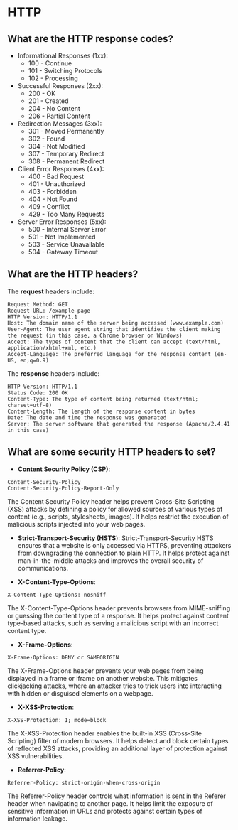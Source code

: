 # HTTP

## What are the HTTP response codes?

- Informational Responses (1xx):
  - 100 - Continue
  - 101 - Switching Protocols
  - 102 - Processing
- Successful Responses (2xx):
  - 200 - OK
  - 201 - Created
  - 204 - No Content
  - 206 - Partial Content
- Redirection Messages (3xx):
  - 301 - Moved Permanently
  - 302 - Found
  - 304 - Not Modified
  - 307 - Temporary Redirect
  - 308 - Permanent Redirect
- Client Error Responses (4xx):
  - 400 - Bad Request
  - 401 - Unauthorized
  - 403 - Forbidden
  - 404 - Not Found
  - 409 - Conflict
  - 429 - Too Many Requests
- Server Error Responses (5xx):
  - 500 - Internal Server Error
  - 501 - Not Implemented
  - 503 - Service Unavailable
  - 504 - Gateway Timeout

## What are the HTTP headers?

The **request** headers include:
```
Request Method: GET
Request URL: /example-page
HTTP Version: HTTP/1.1
Host: The domain name of the server being accessed (www.example.com)
User-Agent: The user agent string that identifies the client making the request (in this case, a Chrome browser on Windows)
Accept: The types of content that the client can accept (text/html, application/xhtml+xml, etc.)
Accept-Language: The preferred language for the response content (en-US, en;q=0.9)
```
The **response** headers include:
```
HTTP Version: HTTP/1.1
Status Code: 200 OK
Content-Type: The type of content being returned (text/html; charset=utf-8)
Content-Length: The length of the response content in bytes
Date: The date and time the response was generated
Server: The server software that generated the response (Apache/2.4.41 in this case)
```

## What are some security HTTP headers to set?

- **Content Security Policy (CSP)**:
```
Content-Security-Policy
Content-Security-Policy-Report-Only
```
The Content Security Policy header helps prevent Cross-Site Scripting (XSS) attacks by defining a policy for allowed sources of various types of content (e.g., scripts, stylesheets, images). It helps restrict the execution of malicious scripts injected into your web pages.


- **Strict-Transport-Security (HSTS**):
Strict-Transport-Security
HSTS ensures that a website is only accessed via HTTPS, preventing attackers from downgrading the connection to plain HTTP. It helps protect against man-in-the-middle attacks and improves the overall security of communications.

- **X-Content-Type-Options**:
```
X-Content-Type-Options: nosniff
```
The X-Content-Type-Options header prevents browsers from MIME-sniffing or guessing the content type of a response. It helps protect against content type-based attacks, such as serving a malicious script with an incorrect content type.


- **X-Frame-Options**:
```
X-Frame-Options: DENY or SAMEORIGIN
```
The X-Frame-Options header prevents your web pages from being displayed in a frame or iframe on another website. This mitigates clickjacking attacks, where an attacker tries to trick users into interacting with hidden or disguised elements on a webpage.


- **X-XSS-Protection**:
```
X-XSS-Protection: 1; mode=block
```
The X-XSS-Protection header enables the built-in XSS (Cross-Site Scripting) filter of modern browsers. It helps detect and block certain types of reflected XSS attacks, providing an additional layer of protection against XSS vulnerabilities.

- **Referrer-Policy**:
```
Referrer-Policy: strict-origin-when-cross-origin
```
The Referrer-Policy header controls what information is sent in the Referer header when navigating to another page. It helps limit the exposure of sensitive information in URLs and protects against certain types of information leakage.
